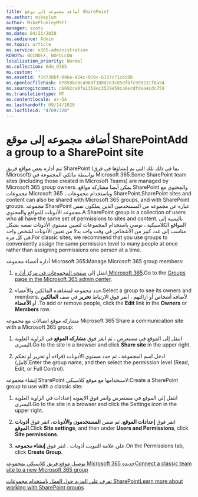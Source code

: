 ```yaml
---
title: أضافه مجموعه إلى موقع SharePoint
ms.author: mikeplum
author: MikePlumleyMSFT
manager: scotv
ms.date: 04/21/2020
ms.audience: Admin
ms.topic: article
ms.service: o365-administration
ROBOTS: NOINDEX, NOFOLLOW
localization_priority: Normal
ms.collection: Adm_O365
ms.custom: ''
ms.assetid: f7d730bf-0d6e-424c-970c-6137c71cb50b
ms.openlocfilehash: 07850bc8c496df180d2e3c85dfbfc999231f6a54
ms.sourcegitcommit: c6692ce0fa1358ec3529e59ca0ecdfdea4cdc759
ms.translationtype: MT
ms.contentlocale: ar-SA
ms.lasthandoff: 09/14/2020
ms.locfileid: "47697328"
---
```

# <a name="add-a-group-to-a-sharepoint-site"></a><span data-ttu-id="82817-102">أضافه مجموعه إلى موقع SharePoint</span><span class="sxs-lookup"><span data-stu-id="82817-102">Add a group to a SharePoint site</span></span>

<span data-ttu-id="82817-103">تتم أداره بعض مواقع فريق SharePoint (بما في ذلك تلك التي تم إنشاؤها في فرق Microsoft) بواسطة مالكي المجموعة في Microsoft 365.</span><span class="sxs-lookup"><span data-stu-id="82817-103">Some SharePoint team sites (including those created in Microsoft Teams) are managed by Microsoft 365 group owners.</span></span> <span data-ttu-id="82817-104">يمكن أيضا مشاركه مواقع SharePoint والمحتوي مع مجموعات Microsoft 365 ، وباستخدام مجموعات SharePoint.</span><span class="sxs-lookup"><span data-stu-id="82817-104">SharePoint sites and content can also be shared with Microsoft 365 groups, and with SharePoint groups.</span></span> <span data-ttu-id="82817-105">مجموعه SharePoint عبارة عن مجموعه من المستخدمين الذين يملكون نفس مجموعه الأذونات للمواقع والمحتوي.</span><span class="sxs-lookup"><span data-stu-id="82817-105">A SharePoint group is a collection of users who all have the same set of permissions to sites and content.</span></span> <span data-ttu-id="82817-106">بالنسبة إلى المواقع الكلاسيكية ، نوصي باستخدام المجموعات لتعيين مستوي الأذونات نفسه بشكل مناسب إلى عدد كبير من الأشخاص في وقت واحد بدلا من تعيين الأذونات لشخص واحد في كل مره.</span><span class="sxs-lookup"><span data-stu-id="82817-106">For classic sites, we recommend that you use groups to conveniently assign the same permission level to many people at once rather than assigning permissions one person at a time.</span></span>
  
<span data-ttu-id="82817-107">أداره أعضاء مجموعه Microsoft 365:</span><span class="sxs-lookup"><span data-stu-id="82817-107">Manage Microsoft 365 group members:</span></span>
  
1. <span data-ttu-id="82817-108">انتقل إلى [صفحه المجموعات في مركز أداره Microsoft 365](https://portal.office.com/adminportal/home#/groups).</span><span class="sxs-lookup"><span data-stu-id="82817-108">Go to the [Groups page in the Microsoft 365 admin center](https://portal.office.com/adminportal/home#/groups).</span></span>
    
2. <span data-ttu-id="82817-109">حدد مجموعه لمشاهده المالكين والأعضاء.</span><span class="sxs-lookup"><span data-stu-id="82817-109">Select a group to see its owners and members.</span></span> <span data-ttu-id="82817-110">لأضافه أشخاص أو ازالتهم ، انقر فوق الارتباط **تحرير** في صف **المالكين** أو **الأعضاء** .</span><span class="sxs-lookup"><span data-stu-id="82817-110">To add or remove people, click the **Edit** link in the **Owners** or **Members** row.</span></span> 
    
<span data-ttu-id="82817-111">مشاركه موقع اتصالات مع مجموعه Microsoft 365:</span><span class="sxs-lookup"><span data-stu-id="82817-111">Share a communication site with a Microsoft 365 group:</span></span>
  
1. <span data-ttu-id="82817-112">انتقل إلى الموقع في مستعرض ، ثم انقر فوق **مشاركه الموقع** في الزاوية العلوية اليسرى.</span><span class="sxs-lookup"><span data-stu-id="82817-112">Go to the site in a browser and click **Share site** in the upper right.</span></span> 
    
2. <span data-ttu-id="82817-113">ادخل اسم المجموعة ، ثم حدد مستوي الأذونات (قراءه أو تحرير أو تحكم كامل).</span><span class="sxs-lookup"><span data-stu-id="82817-113">Enter the group name, and then select the permission level (Read, Edit, or Full Control).</span></span>
    
<span data-ttu-id="82817-114">إنشاء مجموعه SharePoint لاستخدامها مع موقع كلاسيكي:</span><span class="sxs-lookup"><span data-stu-id="82817-114">Create a SharePoint group to use with a classic site:</span></span>
  
1. <span data-ttu-id="82817-115">انتقل إلى الموقع في مستعرض وانقر فوق الايقونه إعدادات في الزاوية العلوية اليسرى.</span><span class="sxs-lookup"><span data-stu-id="82817-115">Go to the site in a browser and click the Settings icon in the upper right.</span></span>
    
2. <span data-ttu-id="82817-116">انقر فوق **إعدادات الموقع**، ثم ضمن **المستخدمون والأذونات**، انقر فوق **أذونات الموقع**.</span><span class="sxs-lookup"><span data-stu-id="82817-116">Click **Site settings**, and then under **Users and Permissions**, click **Site permissions**.</span></span>
    
3. <span data-ttu-id="82817-117">علي علامة التبويب أذونات ، انقر فوق **إنشاء مجموعه**.</span><span class="sxs-lookup"><span data-stu-id="82817-117">On the Permissions tab, click **Create Group**.</span></span>
    
[<span data-ttu-id="82817-118">توصيل موقع فريق كلاسيكي بمجموعه Microsoft 365 جديده</span><span class="sxs-lookup"><span data-stu-id="82817-118">Connect a classic team site to a new Microsoft 365 group</span></span>](https://go.microsoft.com/fwlink/?linkid=2008654)
  
[<span data-ttu-id="82817-119">تعرف علي المزيد حول العمل باستخدام مجموعات SharePoint</span><span class="sxs-lookup"><span data-stu-id="82817-119">Learn more about working with SharePoint groups</span></span>](https://go.microsoft.com/fwlink/?linkid=874658)
  

